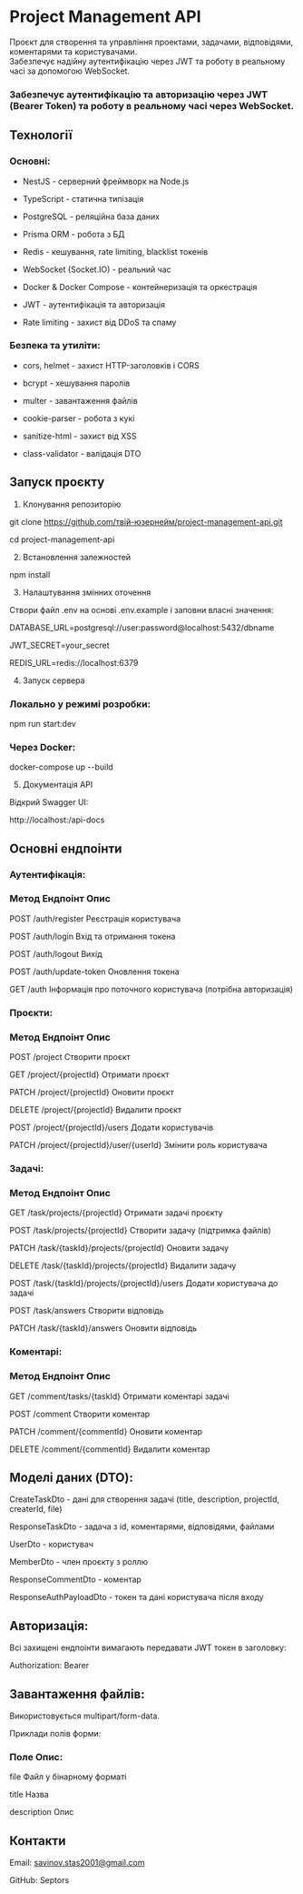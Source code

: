 # Project Management API

Проєкт для створення та управління проектами, задачами, відповідями, коментарями та користувачами.  
Забезпечує надійну аутентифікацію через JWT та роботу в реальному часі за допомогою WebSocket.

### Забезпечує аутентифікацію та авторизацію через JWT (Bearer Token) та роботу в реальному часі через WebSocket.

## Технології

### Основні:

- NestJS - серверний фреймворк на Node.js

- TypeScript - статична типізація

- PostgreSQL - реляційна база даних

- Prisma ORM - робота з БД

- Redis - кешування, rate limiting, blacklist токенів

- WebSocket (Socket.IO) - реальний час

- Docker & Docker Compose - контейнеризація та оркестрація

- JWT - аутентифікація та авторизація

- Rate limiting - захист від DDoS та спаму

### Безпека та утиліти:

- cors, helmet - захист HTTP-заголовків і CORS

- bcrypt - хешування паролів

- multer - завантаження файлів

- cookie-parser - робота з кукі

- sanitize-html - захист від XSS

- class-validator - валідація DTO

## Запуск проєкту

1. Клонування репозиторію

git clone https://github.com/твій-юзернейм/project-management-api.git

cd project-management-api

2. Встановлення залежностей

npm install

3. Налаштування змінних оточення

Створи файл .env на основі .env.example і заповни власні значення:

DATABASE_URL=postgresql://user:password@localhost:5432/dbname

JWT_SECRET=your_secret

REDIS_URL=redis://localhost:6379

4. Запуск сервера

### Локально у режимі розробки:

npm run start:dev

### Через Docker:

docker-compose up --build

5. Документація API

Відкрий Swagger UI:

http://localhost:<PORT>/api-docs

## Основні ендпоінти

### Аутентифікація:

### Метод	Ендпоінт	Опис

POST	/auth/register	Реєстрація користувача

POST	/auth/login	Вхід та отримання токена

POST	/auth/logout	Вихід

POST	/auth/update-token	Оновлення токена

GET	/auth	Інформація про поточного користувача (потрібна авторизація)

### Проєкти:

### Метод	Ендпоінт	Опис

POST	/project	Створити проєкт

GET	/project/{projectId}	Отримати проєкт

PATCH	/project/{projectId}	Оновити проєкт

DELETE	/project/{projectId}	Видалити проєкт

POST	/project/{projectId}/users	Додати користувачів

PATCH	/project/{projectId}/user/{userId}	Змінити роль користувача

### Задачі:

### Метод	Ендпоінт	Опис

GET	/task/projects/{projectId}	Отримати задачі проєкту

POST	/task/projects/{projectId}	Створити задачу (підтримка файлів)

PATCH	/task/{taskId}/projects/{projectId}	Оновити задачу

DELETE	/task/{taskId}/projects/{projectId}	Видалити задачу

POST	/task/{taskId}/projects/{projectId}/users	Додати користувача до задачі

POST	/task/answers	Створити відповідь

PATCH	/task/{taskId}/answers	Оновити відповідь

### Коментарі:

### Метод	Ендпоінт	Опис

GET	/comment/tasks/{taskId}	Отримати коментарі задачі

POST	/comment	Створити коментар

PATCH	/comment/{commentId}	Оновити коментар

DELETE	/comment/{commentId}	Видалити коментар

## Моделі даних (DTO):

CreateTaskDto - дані для створення задачі (title, description, projectId, createrId, file)

ResponseTaskDto - задача з id, коментарями, відповідями, файлами

UserDto - користувач

MemberDto - член проєкту з роллю

ResponseCommentDto - коментар

ResponseAuthPayloadDto - токен та дані користувача після входу

## Авторизація:

Всі захищені ендпоінти вимагають передавати JWT токен в заголовку:

Authorization: Bearer <token>

## Завантаження файлів:

Використовується multipart/form-data.

Приклади полів форми:

### Поле	Опис:

file	Файл у бінарному форматі

title	Назва

description	Опис

## Контакти

Email: savinov.stas2001@gmail.com


GitHub: Septors




